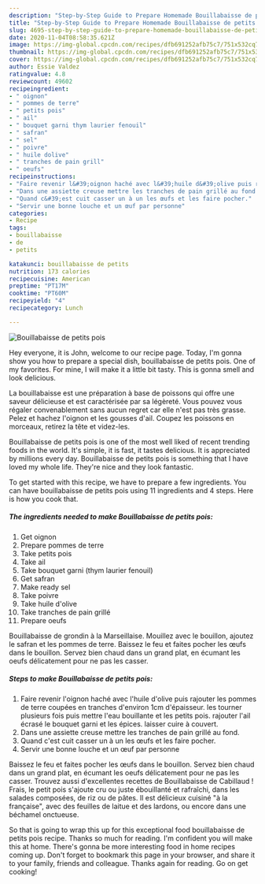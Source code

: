 ```yaml
---
description: "Step-by-Step Guide to Prepare Homemade Bouillabaisse de petits pois"
title: "Step-by-Step Guide to Prepare Homemade Bouillabaisse de petits pois"
slug: 4695-step-by-step-guide-to-prepare-homemade-bouillabaisse-de-petits-pois
date: 2020-11-04T08:58:35.621Z
image: https://img-global.cpcdn.com/recipes/dfb691252afb75c7/751x532cq70/bouillabaisse-de-petits-pois-photo-principale-de-la-recette.jpg
thumbnail: https://img-global.cpcdn.com/recipes/dfb691252afb75c7/751x532cq70/bouillabaisse-de-petits-pois-photo-principale-de-la-recette.jpg
cover: https://img-global.cpcdn.com/recipes/dfb691252afb75c7/751x532cq70/bouillabaisse-de-petits-pois-photo-principale-de-la-recette.jpg
author: Essie Valdez
ratingvalue: 4.8
reviewcount: 49602
recipeingredient:
- " oignon"
- " pommes de terre"
- " petits pois"
- " ail"
- " bouquet garni thym laurier fenouil"
- " safran"
- " sel"
- " poivre"
- " huile dolive"
- " tranches de pain grill"
- " oeufs"
recipeinstructions:
- "Faire revenir l&#39;oignon haché avec l&#39;huile d&#39;olive puis rajouter les pommes de terre coupées en tranches d&#39;environ 1cm d&#39;épaisseur. les tourner plusieurs fois puis mettre l&#39;eau bouillante et les petits pois. rajouter l&#39;ail écrasé le bouquet garni et les épices. laisser cuire à couvert."
- "Dans une assiette creuse mettre les tranches de pain grillé au fond."
- "Quand c&#39;est cuit casser un à un les œufs et les faire pocher."
- "Servir une bonne louche et un œuf par personne"
categories:
- Recipe
tags:
- bouillabaisse
- de
- petits

katakunci: bouillabaisse de petits 
nutrition: 173 calories
recipecuisine: American
preptime: "PT17M"
cooktime: "PT60M"
recipeyield: "4"
recipecategory: Lunch

---
```



![Bouillabaisse de petits pois](https://img-global.cpcdn.com/recipes/dfb691252afb75c7/751x532cq70/bouillabaisse-de-petits-pois-photo-principale-de-la-recette.jpg)

Hey everyone, it is John, welcome to our recipe page. Today, I'm gonna show you how to prepare a special dish, bouillabaisse de petits pois. One of my favorites. For mine, I will make it a little bit tasty. This is gonna smell and look delicious.

La bouillabaisse est une préparation à base de poissons qui offre une saveur délicieuse et est caractérisée par sa légèreté. Vous pouvez vous régaler convenablement sans aucun regret car elle n&#39;est pas très grasse. Pelez et hachez l&#39;oignon et les gousses d&#39;ail. Coupez les poissons en morceaux, retirez la tête et videz-les.

Bouillabaisse de petits pois is one of the most well liked of recent trending foods in the world. It's simple, it is fast, it tastes delicious. It is appreciated by millions every day. Bouillabaisse de petits pois is something that I have loved my whole life. They're nice and they look fantastic.


To get started with this recipe, we have to prepare a few ingredients. You can have bouillabaisse de petits pois using 11 ingredients and 4 steps. Here is how you cook that.

<!--inarticleads1-->

##### The ingredients needed to make Bouillabaisse de petits pois:

1. Get  oignon
1. Prepare  pommes de terre
1. Take  petits pois
1. Take  ail
1. Take  bouquet garni (thym laurier fenouil)
1. Get  safran
1. Make ready  sel
1. Take  poivre
1. Take  huile d&#39;olive
1. Take  tranches de pain grillé
1. Prepare  oeufs


Bouillabaisse de grondin à la Marseillaise. Mouillez avec le bouillon, ajoutez le safran et les pommes de terre. Baissez le feu et faites pocher les œufs dans le bouillon. Servez bien chaud dans un grand plat, en écumant les oeufs délicatement pour ne pas les casser. 

<!--inarticleads2-->

##### Steps to make Bouillabaisse de petits pois:

1. Faire revenir l&#39;oignon haché avec l&#39;huile d&#39;olive puis rajouter les pommes de terre coupées en tranches d&#39;environ 1cm d&#39;épaisseur. les tourner plusieurs fois puis mettre l&#39;eau bouillante et les petits pois. rajouter l&#39;ail écrasé le bouquet garni et les épices. laisser cuire à couvert.
1. Dans une assiette creuse mettre les tranches de pain grillé au fond.
1. Quand c&#39;est cuit casser un à un les œufs et les faire pocher.
1. Servir une bonne louche et un œuf par personne


Baissez le feu et faites pocher les œufs dans le bouillon. Servez bien chaud dans un grand plat, en écumant les oeufs délicatement pour ne pas les casser. Trouvez aussi d&#39;excellentes recettes de Bouillabaisse de Cabillaud ! Frais, le petit pois s&#39;ajoute cru ou juste ébouillanté et rafraîchi, dans les salades composées, de riz ou de pâtes. Il est délicieux cuisiné &#34;à la française&#34;, avec des feuilles de laitue et des lardons, ou encore dans une béchamel onctueuse. 

So that is going to wrap this up for this exceptional food bouillabaisse de petits pois recipe. Thanks so much for reading. I'm confident you will make this at home. There's gonna be more interesting food in home recipes coming up. Don't forget to bookmark this page in your browser, and share it to your family, friends and colleague. Thanks again for reading. Go on get cooking!
